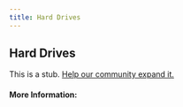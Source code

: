 ```yaml
---
title: Hard Drives
---
```


## Hard Drives

This is a stub. [Help our community expand it.](https://github.com/freeCodeCamp/guide-articles/tree/master/articles/Computer-Hardware/Hard-Drives/index.md)

<!-- The article goes here, in GitHub-flavored Markdown. Feel free to add YouTube videos, images, and CodePen/JSBin embeds  -->

#### More Information:
<!-- Please add any articles you think might be helpful to read before writing the article -->


